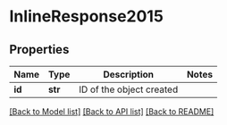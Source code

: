 # InlineResponse2015

## Properties
Name | Type | Description | Notes
------------ | ------------- | ------------- | -------------
**id** | **str** | ID of the object created | 

[[Back to Model list]](../README.md#documentation-for-models) [[Back to API list]](../README.md#documentation-for-api-endpoints) [[Back to README]](../README.md)


